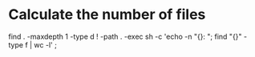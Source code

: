 # Calculate the number of files 

find . -maxdepth 1 -type d ! -path . -exec sh -c 'echo -n "{}: "; find "{}" -type f | wc -l' \;
